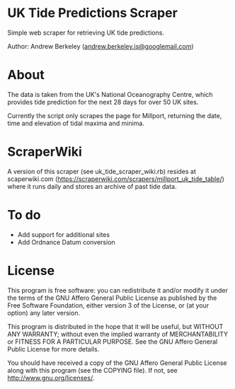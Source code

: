 UK Tide Predictions Scraper
===========================

Simple web scraper for retrieving UK tide predictions. 

Author: Andrew Berkeley (andrew.berkeley.is@googlemail.com)

About
=====
The data is taken from the UK's National Oceanography Centre, which provides tide prediction for the next 28 days for over 50 UK sites.

Currently the script only scrapes the page for Millport, returning the date, time and elevation of tidal maxima and minima.

ScraperWiki
===========
A version of this scraper (see uk_tide_scraper_wiki.rb) resides at scaperwiki.com (https://scraperwiki.com/scrapers/millport_uk_tide_table/) where it runs daily and stores an archive of past tide data. 

To do
=====
* Add support for additional sites
* Add Ordnance Datum conversion

License
=======

This program is free software: you can redistribute it and/or modify
it under the terms of the GNU Affero General Public License as published by
the Free Software Foundation, either version 3 of the License, or
(at your option) any later version.

This program is distributed in the hope that it will be useful,
but WITHOUT ANY WARRANTY; without even the implied warranty of
MERCHANTABILITY or FITNESS FOR A PARTICULAR PURPOSE.  See the
GNU Affero General Public License for more details.

You should have received a copy of the GNU Affero General Public License
along with this program (see the COPYING file).  If not, see
<http://www.gnu.org/licenses/>.
